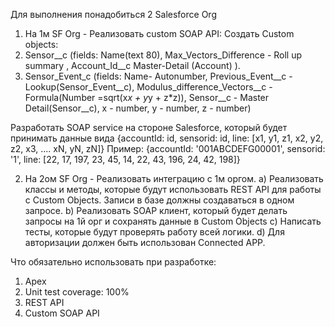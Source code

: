 Для выполнения понадобиться 2 Salesforce Org

1. На 1м SF Org - Реализовать custom SOAP API:
Создать Custom objects:
 1. Sensor__c (fields: Name(text 80), Max_Vectors_Difference - Roll up summary , Account_Id__c Master-Detail (Account) ). 
 2. Sensor_Event_c (fields: Name- Autonumber, Previous_Event__c - Lookup(Sensor_Event__c), Modulus_difference_Vectors__c - Formula(Number =sqrt(x*x + y*y + z*z)), Sensor__c - Master Detail(Sensor__c), x - number, y - number, z - number)
 
 Разработать SOAP service на стороне Salesforce, который будет принимать данные вида {accountId: id, sensorid: id, line: [x1, y1, z1, x2, y2, z2, x3, .... xN, yN, zN]}
 Пример: {accountId: '001ABCDEFG00001', sensorid: '1', line: [22, 17, 197, 23, 45, 14, 22, 43, 196, 24, 42, 198]} 

2. На 2ом SF Org - Реализовать интеграцию с 1м оргом.
 a) Реализовать классы и методы, которые будут использовать REST API для работы с Custom Objects. Записи в базе должны создаваться в одном запросе. 
 b) Реализовать SOAP клиент, который будет делать запросы на 1й орг и сохранять данные в Custom Objects
 c) Написать тесты, которые будут проверять работу всей логики. 
 d) Для авторизации должен быть использован Connected APP.

Что обязательно использовать при разработке:
 1) Apex
 2) Unit test coverage: 100%
 3) REST API
 4) Custom SOAP API